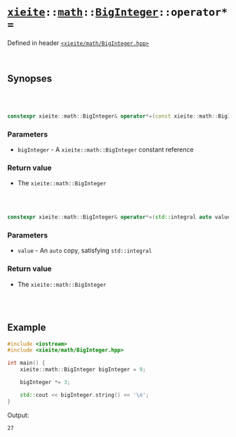 # [`xieite`](../../../README.md)`::`[`math`](../../../docs/math.md)`::`[`BigInteger`](../../../docs/math/BigInteger.md)`::operator*=`
Defined in header [`<xieite/math/BigInteger.hpp>`](../../../include/xieite/math/BigInteger.hpp)

<br/>

## Synopses

<br/><br/>

```cpp
constexpr xieite::math::BigInteger& operator*=(const xieite::math::BigInteger& bigInteger) noexcept;
```
### Parameters
- `bigInteger` - A `xieite::math::BigInteger` constant reference
### Return value
- The `xieite::math::BigInteger`

<br/><br/>

```cpp
constexpr xieite::math::BigInteger& operator*=(std::integral auto value) noexcept;
```
### Parameters
- `value` - An `auto` copy, satisfying `std::integral`
### Return value
- The `xieite::math::BigInteger`

<br/><br/>

## Example
```cpp
#include <iostream>
#include <xieite/math/BigInteger.hpp>

int main() {
	xieite::math::BigInteger bigInteger = 9;

	bigInteger *= 3;

	std::cout << bigInteger.string() << '\n';
}
```
Output:
```
27
```
